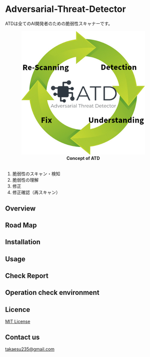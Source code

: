 # Adversarial-Threat-Detector
ATDは全てのAI開発者のための脆弱性スキャナーです。  

<div align="center">
  <center>
  <img src="./img/atd_concept.jpg" width="400">
  <figcaption><b>Concept of ATD</b></figcaption>
  </center>
  <br>
</div>

 1. 脆弱性のスキャン・検知
 2. 脆弱性の理解
 3. 修正
 4. 修正確認（再スキャン）

## Overview

## Road Map


## Installation


## Usage


## Check Report


## Operation check environment


## Licence
[MIT License](https://github.com/gyoisamurai/Adversarial-Threat-Detector/blob/main/LICENSE)

## Contact us
takaesu235@gmail.com
